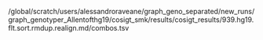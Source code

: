 /global/scratch/users/alessandroraveane/graph_geno_separated/new_runs/graph_genotyper_Allentofthg19/cosigt_smk/results/cosigt_results/939.hg19.flt.sort.rmdup.realign.md/combos.tsv